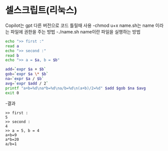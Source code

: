 # 셀스크립트(리눅스)
Copilot는 gpt 다른 버전으로 코드 틀릴때 사용 
-chmod u+x name.sh는 name 이라는 파일에 권한을 주는 방법 
-./name.sh name이란 파일을 실행하는 방법
```sh
echo ">> first :"
read a
echo ">> second :"
read b
echo ">> a = $a, b = $b"

add=`expr $a + $b`
gob=`expr $a \* $b`
na=`expr $a / $b`
avg=`expr $add / 2`
printf "a+b=%d\na*b=%d\na/b=%d\n(a+b)/2=%d" $add $gob $na $avg 
exit 0
```
-결과 
```
>> first :
5
>> second :
4
>> a = 5, b = 4
a+b=9
a*b=20
a/b=1
```
